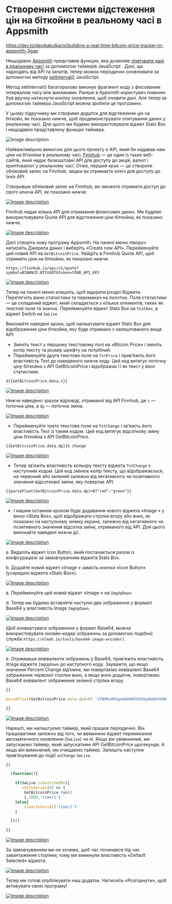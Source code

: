 # Створення системи відстеження цін на біткойни в реальному часі в Appsmith

https://dev.to/devikakulkarni/building-a-real-time-bitcoin-price-tracker-in-appsmith-3gap      

Нещодавно [Appsmith](https://www.appsmith.com/) представив функцію, яка дозволяє [опитувати дані в реальному часі](https://github.com/appsmithorg/appsmith/issues/3312) за допомогою таймерів JavaScript . Дані, що надходять від API та запитів, тепер можна періодично оновлювати за допомогою методу [setInterval()](https://developer.mozilla.org/en-US/docs/Web/API/setInterval) JavaScript.

Метод setInterval() багаторазово виконує фрагмент коду з фіксованим інтервалом часу між викликами. Раніше в Appsmith користувач повинен був вручну натиснути кнопку оновлення, щоб оновити дані. Але тепер за допомогою таймера JavaScript можна зробити це програмно.

У цьому підручнику ми створимо додаток для відстеження цін на біткойн, як показано нижче, щоб продемонструвати опитування даних у реальному часі. Для цього ми будемо використовувати віджет Stats Box і нещодавно представлену функцію таймера.

![Image description](https://res.cloudinary.com/practicaldev/image/fetch/s--AACR7HOU--/c_limit%2Cf_auto%2Cfl_progressive%2Cq_66%2Cw_880/https://dev-to-uploads.s3.amazonaws.com/uploads/articles/vdbl9wjw6ct45dr50271.gif)

Найважливішою вимогою для цього проекту є API, який би надавав нам ціни на біткойни в реальному часі. [Finnhub](https://finnhub.io/) — це один із таких веб-сайтів, який надає безкоштовні API для доступу до акцій, валют і криптовалют у реальному часі. Отже, перший крок — це створити обліковий запис на Finnhub, звідки ви отримаєте ключ для доступу до їхніх API.

Створивши обліковий запис на Finnhub, ви зможете отримати доступ до свого ключа API, як показано нижче.

[![Image description](https://res.cloudinary.com/practicaldev/image/fetch/s--vtnMSvJI--/c_limit%2Cf_auto%2Cfl_progressive%2Cq_auto%2Cw_880/https://dev-to-uploads.s3.amazonaws.com/uploads/articles/hcdna2ocmjd7ukpgr8nw.png)](https://res.cloudinary.com/practicaldev/image/fetch/s--vtnMSvJI--/c_limit%2Cf_auto%2Cfl_progressive%2Cq_auto%2Cw_880/https://dev-to-uploads.s3.amazonaws.com/uploads/articles/hcdna2ocmjd7ukpgr8nw.png)

Finnhub надає кілька API для отримання фінансових даних. Ми будемо використовувати Quote API для відстеження ціни біткойна, як показано нижче.

[![Image description](https://res.cloudinary.com/practicaldev/image/fetch/s--VLc7z5VA--/c_limit%2Cf_auto%2Cfl_progressive%2Cq_auto%2Cw_880/https://dev-to-uploads.s3.amazonaws.com/uploads/articles/yw7dfwwh57b3eyly3j5g.png)](https://res.cloudinary.com/practicaldev/image/fetch/s--VLc7z5VA--/c_limit%2Cf_auto%2Cfl_progressive%2Cq_auto%2Cw_880/https://dev-to-uploads.s3.amazonaws.com/uploads/articles/yw7dfwwh57b3eyly3j5g.png)

Далі створіть нову програму Appsmith. На панелі меню ліворуч натисніть Джерела даних і виберіть «Create new API». Перейменуйте цей новий API на `GetBitcoinPrice`. Увійдіть в Finnhub Quote API, щоб отримати ціни на біткойни, як показано нижче.

```
https://finnhub.io/api/v1/quote?symbol=BINANCE:BTCUSDT&token=YOUR_API_KEY
```

[![Image description](https://res.cloudinary.com/practicaldev/image/fetch/s--RDURslMo--/c_limit%2Cf_auto%2Cfl_progressive%2Cq_auto%2Cw_880/https://dev-to-uploads.s3.amazonaws.com/uploads/articles/zpfe9bg3g7ap53olv5sr.png)](https://res.cloudinary.com/practicaldev/image/fetch/s--RDURslMo--/c_limit%2Cf_auto%2Cfl_progressive%2Cq_auto%2Cw_880/https://dev-to-uploads.s3.amazonaws.com/uploads/articles/zpfe9bg3g7ap53olv5sr.png)

Тепер на панелі меню клацніть, щоб відкрити розділ Віджети. Перетягніть вікно статистики та перемикач на полотно. Поле статистики — це складений віджет, який складається з кількох елементів, таких як текстові поля та значок. Перейменуйте віджет Stats Box на `StatBox`, а віджет Switch на `SwLive`

Виконайте наведені кроки, щоб налаштувати віджет Stats Box для відображення ціни біткойна, яку буде отримано з налаштованого вище API:

- Змініть текст у першому текстовому полі на «Bitcoin Price» і змініть колір тексту та розмір шрифту на потрібний.
- Перейменуйте друге текстове поле на `TxtPrice` і прив’яжіть його властивість Text до наведеного нижче коду. Цей код витягує поточну ціну біткойна з API GetBitcoinPrice і відображає її як текст у вікні статистики.

```
${{GetBitcoinPrice.data.c}}
```

[![Image description](https://res.cloudinary.com/practicaldev/image/fetch/s--rvTjH9gO--/c_limit%2Cf_auto%2Cfl_progressive%2Cq_auto%2Cw_880/https://dev-to-uploads.s3.amazonaws.com/uploads/articles/2weeampuorjbp3q9ylhi.png)](https://res.cloudinary.com/practicaldev/image/fetch/s--rvTjH9gO--/c_limit%2Cf_auto%2Cfl_progressive%2Cq_auto%2Cw_880/https://dev-to-uploads.s3.amazonaws.com/uploads/articles/2weeampuorjbp3q9ylhi.png)

Нижче наведено зразок відповіді, отриманої від API Finnhub, де `c` — поточна ціна, а `dp` — поточна зміна.

[![Image description](https://res.cloudinary.com/practicaldev/image/fetch/s--Z872wW9m--/c_limit%2Cf_auto%2Cfl_progressive%2Cq_auto%2Cw_880/https://dev-to-uploads.s3.amazonaws.com/uploads/articles/wcxbfuudbr2nyb0i65nn.png)](https://res.cloudinary.com/practicaldev/image/fetch/s--Z872wW9m--/c_limit%2Cf_auto%2Cfl_progressive%2Cq_auto%2Cw_880/https://dev-to-uploads.s3.amazonaws.com/uploads/articles/wcxbfuudbr2nyb0i65nn.png)

- Перейменуйте третє текстове поле на `TxtChange` і зв’яжіть його властивість Text із таким кодом. Цей код витягує відсоткову зміну ціни біткойна з API GetBitcoinPrice.

```
{{GetBitcoinPrice.data.dp}}% change  
```

[![Image description](https://res.cloudinary.com/practicaldev/image/fetch/s--6Mbcj0HR--/c_limit%2Cf_auto%2Cfl_progressive%2Cq_auto%2Cw_880/https://dev-to-uploads.s3.amazonaws.com/uploads/articles/ysr4ir3okbtwov38jaan.png)](https://res.cloudinary.com/practicaldev/image/fetch/s--6Mbcj0HR--/c_limit%2Cf_auto%2Cfl_progressive%2Cq_auto%2Cw_880/https://dev-to-uploads.s3.amazonaws.com/uploads/articles/ysr4ir3okbtwov38jaan.png)

- Тепер зв’яжіть властивість кольору тексту віджета `TxtChange` з наступним кодом. Цей код змінює колір тексту, що відображається, на червоний або зелений залежно від негативного чи позитивного значення відсоткової зміни, яку повертає API.

```
{{parseFloat(GetBitcoinPrice.data.dp)<0?"red":"green"}}
```

[![Image description](https://res.cloudinary.com/practicaldev/image/fetch/s--KG8qGvdA--/c_limit%2Cf_auto%2Cfl_progressive%2Cq_auto%2Cw_880/https://dev-to-uploads.s3.amazonaws.com/uploads/articles/31kxm7bpiy6gxy0wv0fg.png)](https://res.cloudinary.com/practicaldev/image/fetch/s--KG8qGvdA--/c_limit%2Cf_auto%2Cfl_progressive%2Cq_auto%2Cw_880/https://dev-to-uploads.s3.amazonaws.com/uploads/articles/31kxm7bpiy6gxy0wv0fg.png)

- І нашим останнім кроком буде додавання нового віджета «Image » у вікно «Stats Box», щоб відображати стрілки вгору або вниз, як показано на наступному знімку екрана, залежно від негативного чи позитивного значення відсотка зміни, отриманого від API. Для цього виконайте наведені нижче дії.

[![Image description](https://res.cloudinary.com/practicaldev/image/fetch/s--IZ5-rlyA--/c_limit%2Cf_auto%2Cfl_progressive%2Cq_auto%2Cw_880/https://dev-to-uploads.s3.amazonaws.com/uploads/articles/thugkotgcrwrb0fzjtqp.png)](https://res.cloudinary.com/practicaldev/image/fetch/s--IZ5-rlyA--/c_limit%2Cf_auto%2Cfl_progressive%2Cq_auto%2Cw_880/https://dev-to-uploads.s3.amazonaws.com/uploads/articles/thugkotgcrwrb0fzjtqp.png)

a. Видаліть віджет Icon Button, який постачається разом із конфігурацією за замовчуванням віджета Stats Box.

b. Додайте новий віджет «Image » замість кнопки «Icon Button» (усередині віджета «Stats Box»).

[![Image description](https://res.cloudinary.com/practicaldev/image/fetch/s--9Ny9cRHh--/c_limit%2Cf_auto%2Cfl_progressive%2Cq_auto%2Cw_880/https://dev-to-uploads.s3.amazonaws.com/uploads/articles/qxds3tyk94eb29salfhe.png)](https://res.cloudinary.com/practicaldev/image/fetch/s--9Ny9cRHh--/c_limit%2Cf_auto%2Cfl_progressive%2Cq_auto%2Cw_880/https://dev-to-uploads.s3.amazonaws.com/uploads/articles/qxds3tyk94eb29salfhe.png)

в. Перейменуйте цей новий віджет «Image » на `ImgUpDown`.

d. Тепер ми будемо вставляти наступні два зображення у форматі Base64 у властивість Image `ImgUpDown`.

[![Image description](https://res.cloudinary.com/practicaldev/image/fetch/s--eJZBUWxF--/c_limit%2Cf_auto%2Cfl_progressive%2Cq_auto%2Cw_880/https://dev-to-uploads.s3.amazonaws.com/uploads/articles/g7baxiqbpmg1eukjn96i.png)](https://res.cloudinary.com/practicaldev/image/fetch/s--eJZBUWxF--/c_limit%2Cf_auto%2Cfl_progressive%2Cq_auto%2Cw_880/https://dev-to-uploads.s3.amazonaws.com/uploads/articles/g7baxiqbpmg1eukjn96i.png)

Щоб конвертувати зображення у формат Base64, можна використовувати онлайн-кодер зображень за допомогою подібної служби `https://elmah.io/tools/base64-image-encoder/`.

[![Image description](https://res.cloudinary.com/practicaldev/image/fetch/s--SBITbO0l--/c_limit%2Cf_auto%2Cfl_progressive%2Cq_auto%2Cw_880/https://dev-to-uploads.s3.amazonaws.com/uploads/articles/sr05tm2qwu7kwpa8uq2s.png)](https://res.cloudinary.com/practicaldev/image/fetch/s--SBITbO0l--/c_limit%2Cf_auto%2Cfl_progressive%2Cq_auto%2Cw_880/https://dev-to-uploads.s3.amazonaws.com/uploads/articles/sr05tm2qwu7kwpa8uq2s.png)

e. Отримавши еквіваленти зображень у Base64, прив’яжіть властивість Image віджета `ImgUpDown` до наступного коду. Зауважте, що якщо значення Percent Change від’ємне, ми повертаємо еквівалент Base64 зображення червоної стрілки вниз, а якщо воно додатне, повертаємо Base64 еквівалент зображення зеленої стрілки вгору.

```js
{{

parseFloat(GetBitcoinPrice.data.dp)<0? "iVBORw0KGgoAAAANSUhEUgAAADYAAWFQIBxKbwhMrV8283eqQVllVErPOTjOeSGfnaui364X7plY………….cKDu13Qa5mfTI+AVg00vCweFcJhk9mAyjPRYIx2QtFh3OkhpmQMw3rWgDu9S202qzgTgWckfDOee9J":"iVBORw0KGgoAAAANSUhEUgAAADYAAAA2CAYAAACMRWrdAAAABGdBTUEAALGPC/xhBQAAA4b………..WxuczpyZGY9Imh0dHA6Ly93d3cudzMub3JnLzE5OTkvMDIvMjItcmRmLXN5bnRheC1ucy"

}}
```

[![Image description](https://res.cloudinary.com/practicaldev/image/fetch/s--Q816DF3t--/c_limit%2Cf_auto%2Cfl_progressive%2Cq_auto%2Cw_880/https://dev-to-uploads.s3.amazonaws.com/uploads/articles/pybvvgki6uf0hg18mm9i.png)](https://res.cloudinary.com/practicaldev/image/fetch/s--Q816DF3t--/c_limit%2Cf_auto%2Cfl_progressive%2Cq_auto%2Cw_880/https://dev-to-uploads.s3.amazonaws.com/uploads/articles/pybvvgki6uf0hg18mm9i.png)

Нарешті, ми налаштуємо таймер, який працює періодично. Він працюватиме залежно від того, чи ввімкнено віджет перемикання автоматичного оновлення (`SwLive`) чи ні. Якщо він увімкнений, ми запускаємо таймер, який запускатиме API GetBitcoinPrice щосекунди. А якщо він вимкнений, ми очищаємо таймер. Запишіть наступне прив’язування до події `onChange` `SwLive`.

```js
{{

  (function(){

    if(SwLive.isSwitchedOn){
       setInterval(() => {
        GetBitcoinPrice.run()
        },1000,'timer1')
    }else{
        clearInterval('timer1')
    }

  })()

}}
```

[![Image description](https://res.cloudinary.com/practicaldev/image/fetch/s--iU6QhgS4--/c_limit%2Cf_auto%2Cfl_progressive%2Cq_auto%2Cw_880/https://dev-to-uploads.s3.amazonaws.com/uploads/articles/3bdsy9080llz3ghgnzrq.png)](https://res.cloudinary.com/practicaldev/image/fetch/s--iU6QhgS4--/c_limit%2Cf_auto%2Cfl_progressive%2Cq_auto%2Cw_880/https://dev-to-uploads.s3.amazonaws.com/uploads/articles/3bdsy9080llz3ghgnzrq.png)

За замовчуванням ми не хочемо, щоб час починався під час завантаження сторінки, тому ми вимкнули властивість «Default Selected» віджета.

[![Image description](https://res.cloudinary.com/practicaldev/image/fetch/s--I38VzjZI--/c_limit%2Cf_auto%2Cfl_progressive%2Cq_auto%2Cw_880/https://dev-to-uploads.s3.amazonaws.com/uploads/articles/35y6krugocf38s9ut3k8.png)](https://res.cloudinary.com/practicaldev/image/fetch/s--I38VzjZI--/c_limit%2Cf_auto%2Cfl_progressive%2Cq_auto%2Cw_880/https://dev-to-uploads.s3.amazonaws.com/uploads/articles/35y6krugocf38s9ut3k8.png)

Тепер ми готові опублікувати наш додаток. Натисніть «Розгорнути», щоб активувати свою програму!

[![Image description](https://res.cloudinary.com/practicaldev/image/fetch/s--Tx0dcfwn--/c_limit%2Cf_auto%2Cfl_progressive%2Cq_auto%2Cw_880/https://dev-to-uploads.s3.amazonaws.com/uploads/articles/6gg67s2v1x6bx1fugma2.png)](https://res.cloudinary.com/practicaldev/image/fetch/s--Tx0dcfwn--/c_limit%2Cf_auto%2Cfl_progressive%2Cq_auto%2Cw_880/https://dev-to-uploads.s3.amazonaws.com/uploads/articles/6gg67s2v1x6bx1fugma2.png)

## 
